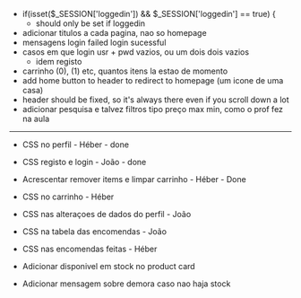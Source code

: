 * if(isset($_SESSION['loggedin']) && $_SESSION['loggedin'] == true) {
   * should only be set if loggedin
* adicionar titulos a cada pagina, nao so homepage
* mensagens login failed login sucessful
* casos em que login usr + pwd vazios, ou um dois dois vazios
  * idem registo
* carrinho (0), (1) etc, quantos itens la estao de momento
* add home button to header to redirect to homepage (um icone de uma casa)
* header should be fixed, so it's always there even if you scroll down a lot
* adicionar pesquisa e talvez filtros tipo preço max min, como o prof fez na aula

----------------------------------------------------------------------------------

* CSS no perfil - Héber - done
* CSS registo e login - João - done
* Acrescentar remover items e limpar carrinho - Héber - Done
* CSS no carrinho - Héber
* CSS nas alteraçoes de dados do perfil - João
* CSS na tabela das encomendas - João
* CSS nas encomendas feitas - Héber


* Adicionar disponivel em stock no product card
* Adicionar mensagem sobre demora caso nao haja stock

